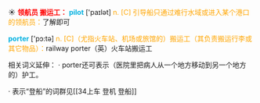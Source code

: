 ☀ <font color="red">**领航员 搬运工：**</font>
<font color="sky blue">**pilot**</font> ['paɪlət] 
<font color="orange">n. [C] 引导船只通过难行水域或进入某个港口的领航员：</font>了解即可

<font color="sky blue">**porter**</font> ['pɔ:tə] 
<font color="orange">n. [C]（尤指火车站、机场或旅馆的）搬运工（其负责搬运行李或其它物品）：</font>railway porter（英）火车站搬运工

相关词义延伸：
· porter还可表示（医院里把病人从一个地方移动到另一个地方的）护工。

· 表示“登船”的词群见[[34上车 登机 登船]]
